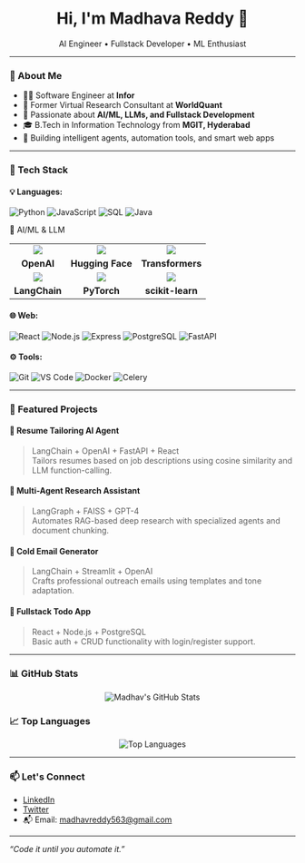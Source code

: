 
<h1 align="center">Hi, I'm Madhava Reddy 👋</h1>
<p align="center">AI Engineer • Fullstack Developer • ML Enthusiast</p>

---

### 💼 About Me

- 👨‍💻 Software Engineer at **Infor**
- 🔬 Former Virtual Research Consultant at **WorldQuant**
- 🧠 Passionate about **AI/ML, LLMs, and Fullstack Development**
- 🎓 B.Tech in Information Technology from **MGIT, Hyderabad**
- 🚀 Building intelligent agents, automation tools, and smart web apps

---

### 🚀 Tech Stack

#### 💡 Languages:
![Python](https://img.shields.io/badge/-Python-3776AB?style=flat&logo=python&logoColor=white)
![JavaScript](https://img.shields.io/badge/-JavaScript-F7DF1E?style=flat&logo=javascript&logoColor=black)
![SQL](https://img.shields.io/badge/-SQL-4479A1?style=flat&logo=postgresql&logoColor=white)
![Java](https://img.shields.io/badge/-Java-007396?style=flat&logo=java&logoColor=white)

🧠 AI/ML & LLM
<table> <tr> <td align="center"> <img src="https://img.shields.io/badge/OpenAI-412991?style=for-the-badge&logo=openai&logoColor=white" /> </td> <td align="center"> <img src="https://img.shields.io/badge/HuggingFace-ffcc00?style=for-the-badge&logo=hugging-face&logoColor=black" /> </td> <td align="center"> <img src="https://img.shields.io/badge/Transformers-FF6F00?style=for-the-badge" /> </td> </tr> <tr> <td align="center"><b>OpenAI</b></td> <td align="center"><b>Hugging Face</b></td> <td align="center"><b>Transformers</b></td> </tr> <tr> <td align="center"> <img src="https://img.shields.io/badge/LangChain-1e4c8f?style=for-the-badge" /> </td> <td align="center"> <img src="https://img.shields.io/badge/PyTorch-EE4C2C?style=for-the-badge&logo=pytorch&logoColor=white" /> </td> <td align="center"> <img src="https://img.shields.io/badge/scikit--learn-F7931E?style=for-the-badge&logo=scikit-learn&logoColor=white" /> </td> </tr> <tr> <td align="center"><b>LangChain</b></td> <td align="center"><b>PyTorch</b></td> <td align="center"><b>scikit-learn</b></td> </tr> </table>

#### 🌐 Web:
![React](https://img.shields.io/badge/-React-61DAFB?style=flat&logo=react&logoColor=black)
![Node.js](https://img.shields.io/badge/-Node.js-339933?style=flat&logo=node.js&logoColor=white)
![Express](https://img.shields.io/badge/-Express.js-000000?style=flat&logo=express&logoColor=white)
![PostgreSQL](https://img.shields.io/badge/-PostgreSQL-336791?style=flat&logo=postgresql&logoColor=white)
![FastAPI](https://img.shields.io/badge/-FastAPI-009688?style=flat&logo=fastapi&logoColor=white)

#### ⚙️ Tools:
![Git](https://img.shields.io/badge/-Git-F05032?style=flat&logo=git&logoColor=white)
![VS Code](https://img.shields.io/badge/-VSCode-007ACC?style=flat&logo=visual-studio-code&logoColor=white)
![Docker](https://img.shields.io/badge/-Docker-2496ED?style=flat&logo=docker&logoColor=white)
![Celery](https://img.shields.io/badge/-Celery-37814A?style=flat)

---

### 📌 Featured Projects

#### 🧠 Resume Tailoring AI Agent
> LangChain + OpenAI + FastAPI + React  
Tailors resumes based on job descriptions using cosine similarity and LLM function-calling.

#### 🤖 Multi-Agent Research Assistant
> LangGraph + FAISS + GPT-4  
Automates RAG-based deep research with specialized agents and document chunking.

#### 📩 Cold Email Generator
> LangChain + Streamlit + OpenAI  
Crafts professional outreach emails using templates and tone adaptation.

#### 📝 Fullstack Todo App
> React + Node.js + PostgreSQL  
Basic auth + CRUD functionality with login/register support.

---
### 📊 GitHub Stats

<p align="center">
  <img src="https://github-readme-stats.vercel.app/api?username=madhav563&show_icons=true&theme=default" alt="Madhav's GitHub Stats" />
</p>

### 📈 Top Languages

<p align="center">
  <img src="https://github-readme-stats.vercel.app/api/top-langs/?username=madhav563&layout=compact" alt="Top Languages" />
</p>

---


### 📫 Let's Connect

- [LinkedIn](https://www.linkedin.com/in/chennarapu/)
- [Twitter](https://x.com/PositiveBit0001)
- 📬 Email: madhavreddy563@gmail.com

---

_“Code it until you automate it.”_
